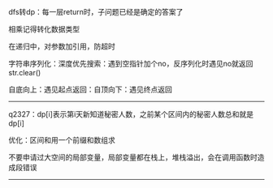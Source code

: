 dfs转dp：每一层return时，子问题已经是确定的答案了

相乘记得转化数据类型

在递归中，对参数加引用，防超时

字符串序列化：深度优先搜索：遇到空指针加个no，反序列化时遇见no就返回   str.clear()

自底向上：遇见起点返回：自顶向下：遇见终点返回
***
q2327：dp[i]表示第i天新知道秘密人数，之前某个区间内的秘密人数总和就是dp[i]

优化：区间和用一个前缀和数组求

不要申请过大空间的局部变量，局部变量都在栈上，堆栈溢出，会在调用函数时造成段错误
***
